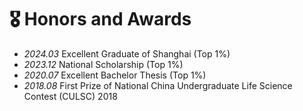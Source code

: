 # 🎖 Honors and Awards
- *2024.03* Excellent Graduate of Shanghai (Top 1%)
- *2023.12* National Scholarship (Top 1%)
- *2020.07* Excellent Bachelor Thesis (Top 1%)
- *2018.08* First Prize of National China Undergraduate Life Science Contest (CULSC) 2018
